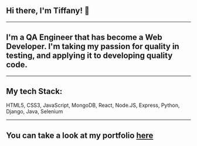 ## Hi there, I'm Tiffany! 👋
***

## I'm a QA Engineer that has become a Web Developer.  I'm taking my passion for quality in testing, and applying it to developing quality code.

***

## My tech Stack:
HTML5, CSS3, JavaScript, MongoDB, React, Node.JS, Express, Python, Django, Java, Selenium

***

## You can take a look at my portfolio [here](https://morningstar-portfolio.netlify.app/)


<!--
**tiffanymorningstar/tiffanymorningstar** is a ✨ _special_ ✨ repository because its `README.md` (this file) appears on your GitHub profile.

Here are some ideas to get you started:

- 🔭 I’m currently working on ...
- 🌱 I’m currently learning ...
- 👯 I’m looking to collaborate on ...
- 🤔 I’m looking for help with ...
- 💬 Ask me about ...
- 📫 How to reach me: ...
- 😄 Pronouns: ...
- ⚡ Fun fact: ...
-->
